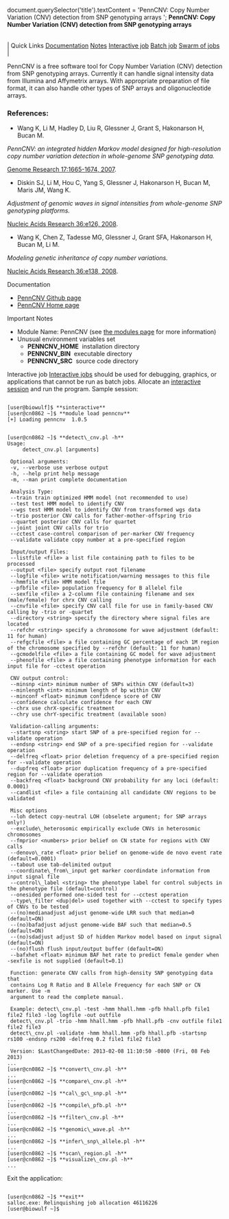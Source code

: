 

document.querySelector('title').textContent = 'PennCNV: Copy Number Variation (CNV) detection from SNP genotyping arrays ';
**PennCNV: Copy Number Variation (CNV) detection from SNP genotyping arrays** 


|  |
| --- |
| 
Quick Links
[Documentation](#doc)
[Notes](#notes)
[Interactive job](#int) 
[Batch job](#sbatch) 
[Swarm of jobs](#swarm) 
 |



PennCNV is a free software tool for Copy Number Variation (CNV) detection 
from SNP genotyping arrays. Currently it can handle signal intensity data 
from Illumina and Affymetrix arrays. With appropriate preparation of file format, 
it can also handle other types of SNP arrays and oligonucleotide arrays.



### References:


* Wang K, Li M, Hadley D, Liu R, Glessner J, Grant S, Hakonarson H, Bucan M.   

*PennCNV: an integrated hidden Markov model designed for high-resolution 
 copy number variation detection in whole-genome SNP genotyping data.*    

[Genome Research 17:1665-1674, 2007](https://genome.cshlp.org/content/17/11/1665.short).
* Diskin SJ, Li M, Hou C, Yang S, Glessner J, Hakonarson H, Bucan M, Maris JM, Wang K.   

 *Adjustment of genomic waves in signal intensities from whole-genome SNP genotyping platforms.*    

[Nucleic Acids Research 36:e126, 2008](https://academic.oup.com/nar/article/36/19/e126/2409936?login=true).
* Wang K, Chen Z, Tadesse MG, Glessner J, Grant SFA, Hakonarson H, Bucan M, Li M.   

*Modeling genetic inheritance of copy number variations.*    

[Nucleic Acids Research 36:e138, 2008](https://academic.oup.com/nar/article/36/21/e138/2409932?login=true).


Documentation
* [PennCNV Github page](https://github.com/WGLab/PennCNV)
* [PennCNV Home page](http://penncnv.openbioinformatics.org/en/latest/)


Important Notes
* Module Name: PennCNV (see [the modules page](https://hpc.nih.gov/apps/modules.html) for more information)
* Unusual environment variables set
	+ **PENNCNV\_HOME**  installation directory
	+ **PENNCNV\_BIN**  executable directory
	+ **PENNCNV\_SRC**  source code directory



Interactive job
[Interactive jobs](/docs/userguide.html#int) should be used for debugging, graphics, or applications that cannot be run as batch jobs.
Allocate an [interactive session](/docs/userguide.html#int) and run the program. Sample session:



```

[user@biowulf]$ **sinteractive** 
[user@cn0862 ~]$ **module load penncnv**
[+] Loading penncnv  1.0.5    

```


```

[user@cn0862 ~]$ **detect\_cnv.pl -h**
Usage:
     detect_cnv.pl [arguments] 

 Optional arguments:
 -v, --verbose use verbose output
 -h, --help print help message
 -m, --man print complete documentation

 Analysis Type:
 --train train optimized HMM model (not recommended to use)
 --test test HMM model to identify CNV
 --wgs test HMM model to identify CNV from transformed wgs data
 --trio posterior CNV calls for father-mother-offspring trio
 --quartet posterior CNV calls for quartet
 --joint joint CNV calls for trio
 --cctest case-control comparison of per-marker CNV frequency
 --validate validate copy number at a pre-specified region

 Input/output Files:
 --listfile <file> a list file containing path to files to be processed
 --output <file> specify output root filename
 --logfile <file> write notification/warning messages to this file
 --hmmfile <file> HMM model file
 --pfbfile <file> population frequency for B allelel file
 --sexfile <file> a 2-column file containing filename and sex (male/female) for chrx CNV calling
 --cnvfile <file> specify CNV call file for use in family-based CNV calling by -trio or -quartet
 --directory <string> specify the directory where signal files are located
 --refchr <string> specify a chromosome for wave adjustment (default: 11 for human)
 --refgcfile <file> a file containing GC percentage of each 1M region of the chromosome specified by --refchr (default: 11 for human)
 --gcmodelfile <file> a file containing GC model for wave adjustment
 --phenofile <file> a file containing phenotype information for each input file for -cctest operation

 CNV output control:
 --minsnp <int> minimum number of SNPs within CNV (default=3)
 --minlength <int> minimum length of bp within CNV
 --minconf <float> minimum confidence score of CNV
 --confidence calculate confidence for each CNV
 --chrx use chrX-specific treatment
 --chry use chrY-specific treatment (available soon)

 Validation-calling arguments:
 --startsnp <string> start SNP of a pre-specified region for --validate operation
 --endsnp <string> end SNP of a pre-specified region for --validate operation
 --delfreq <float> prior deletion frequency of a pre-specified region for --validate operation
 --dupfreq <float> prior duplication frequency of a pre-specified region for --validate operation
 --backfreq <float> background CNV probability for any loci (default: 0.0001)
 --candlist <file> a file containing all candidate CNV regions to be validated

 Misc options
 --loh detect copy-neutral LOH (obselete argument; for SNP arrays only!)
 --exclude\_heterosomic empirically exclude CNVs in heterosomic chromosomes
 --fmprior <numbers> prior belief on CN state for regions with CNV calls
 --denovo\_rate <float> prior belief on genome-wide de novo event rate (default=0.0001)
 --tabout use tab-delimited output
 --coordinate\_from\_input get marker coordindate information from input signal file
 --control\_label <string> the phenotype label for control subjects in the phenotype file (default=control)
 --onesided performed one-sided test for --cctest operation
 --type\_filter <dup|del> used together with --cctest to specify types of CNVs to be tested
 --(no)medianadjust adjust genome-wide LRR such that median=0 (default=ON)
 --(no)bafadjust adjust genome-wide BAF such that median=0.5 (default=ON)
 --(no)sdadjust adjust SD of hidden Markov model based on input signal (default=ON)
 --(no)flush flush input/output buffer (default=ON)
 --bafxhet <float> minimum BAF het rate to predict female gender when -sexfile is not supplied (default=0.1)

 Function: generate CNV calls from high-density SNP genotyping data that
 contains Log R Ratio and B Allele Frequency for each SNP or CN marker. Use -m
 argument to read the complete manual.

 Example: detect\_cnv.pl -test -hmm hhall.hmm -pfb hhall.pfb file1 file2 file3 -log logfile -out outfile
 detect\_cnv.pl -trio -hmm hhall.hmm -pfb hhall.pfb -cnv outfile file1 file2 file3
 detect\_cnv.pl -validate -hmm hhall.hmm -pfb hhall.pfb -startsnp rs100 -endsnp rs200 -delfreq 0.2 file1 file2 file3

 Version: $LastChangedDate: 2013-02-08 11:10:50 -0800 (Fri, 08 Feb 2013) 
...
[user@cn0862 ~]$ **convert\_cnv.pl -h**
...
[user@cn0862 ~]$ **compare\_cnv.pl -h**
...
[user@cn0862 ~]$ **cal\_gc\_snp.pl -h** 
...
[user@cn0862 ~]$ **compile\_pfb.pl -h**
...
[user@cn0862 ~]$ **filter\_cnv.pl -h**
...
[user@cn0862 ~]$ **genomic\_wave.pl -h**
...
[user@cn0862 ~]$ **infer\_snp\_allele.pl -h**
...
[user@cn0862 ~]$ **scan\_region.pl -h**
[user@cn0862 ~]$ **visualize\_cnv.pl -h**
...

```

Exit the application:   


```

[user@cn0862 ~]$ **exit**
salloc.exe: Relinquishing job allocation 46116226
[user@biowulf ~]$

```





